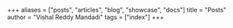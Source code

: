 +++
aliases = ["posts", "articles", "blog", "showcase", "docs"]
title = "Posts"
author = "Vishal Reddy Mandadi"
tags = ["index"]
+++
